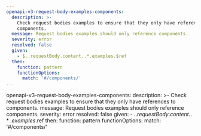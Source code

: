 ```yaml
---
openapi-v3-request-body-examples-components:
  description: >-
    Check request bodies examples to ensure that they only have references to
    components.
  message: Request bodies examples should only reference components.
  severity: error
  resolved: false
  given:
    - $..requestBody.content..*.examples.$ref
  then:
    function: pattern
    functionOptions:
      match: '#/components/'
...
```

openapi-v3-request-body-examples-components:
  description: >-
    Check request bodies examples to ensure that they only have references to
    components.
  message: Request bodies examples should only reference components.
  severity: error
  resolved: false
  given:
    - $..requestBody.content..*.examples.$ref
  then:
    function: pattern
    functionOptions:
      match: '#/components/'
